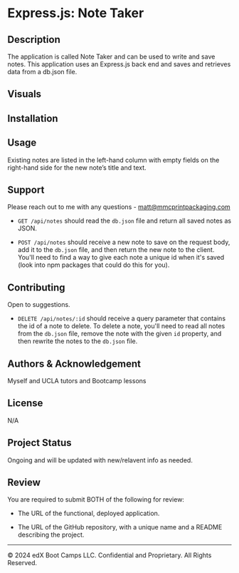 # Express.js: Note Taker

## Description

The application is called Note Taker and can be used to write and save notes. This application uses an Express.js back end and saves and retrieves data from a db.json file.

## Visuals


## Installation


## Usage
Existing notes are listed in the left-hand column with empty fields on the right-hand side for the new note’s title and text.

## Support
Please reach out to me with any questions - matt@mmcprintpackaging.com

* `GET /api/notes` should read the `db.json` file and return all saved notes as JSON.

* `POST /api/notes` should receive a new note to save on the request body, add it to the `db.json` file, and then return the new note to the client. You'll need to find a way to give each note a unique id when it's saved (look into npm packages that could do this for you).

## Contributing
Open to suggestions.

* `DELETE /api/notes/:id` should receive a query parameter that contains the id of a note to delete. To delete a note, you'll need to read all notes from the `db.json` file, remove the note with the given `id` property, and then rewrite the notes to the `db.json` file.

## Authors & Acknowledgement
Myself and UCLA tutors and Bootcamp lessons

## License
N/A

## Project Status
Ongoing and will be updated with new/relavent info as needed.





## Review

You are required to submit BOTH of the following for review:

* The URL of the functional, deployed application.

* The URL of the GitHub repository, with a unique name and a README describing the project.

- - -
© 2024 edX Boot Camps LLC. Confidential and Proprietary. All Rights Reserved.

